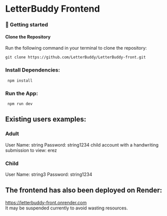 # LetterBuddy Frontend

### 🚀 Getting started

#### Clone the Repository
Run the following command in your terminal to clone the repository:

`git clone https://github.com/LetterBuddy/LetterBuddy-front.git`

### Install Dependencies:

` npm install`

### Run the App:

` npm run dev`

## Existing users examples:
### Adult
User Name: string
Password: string1234
child account with a handwriting submission to view: erez
### Child
User Name: string3
Password: string1234

## The frontend has also been deployed on Render:
https://letterbuddy-front.onrender.com \
It may be suspended currently to avoid wasting resources.
